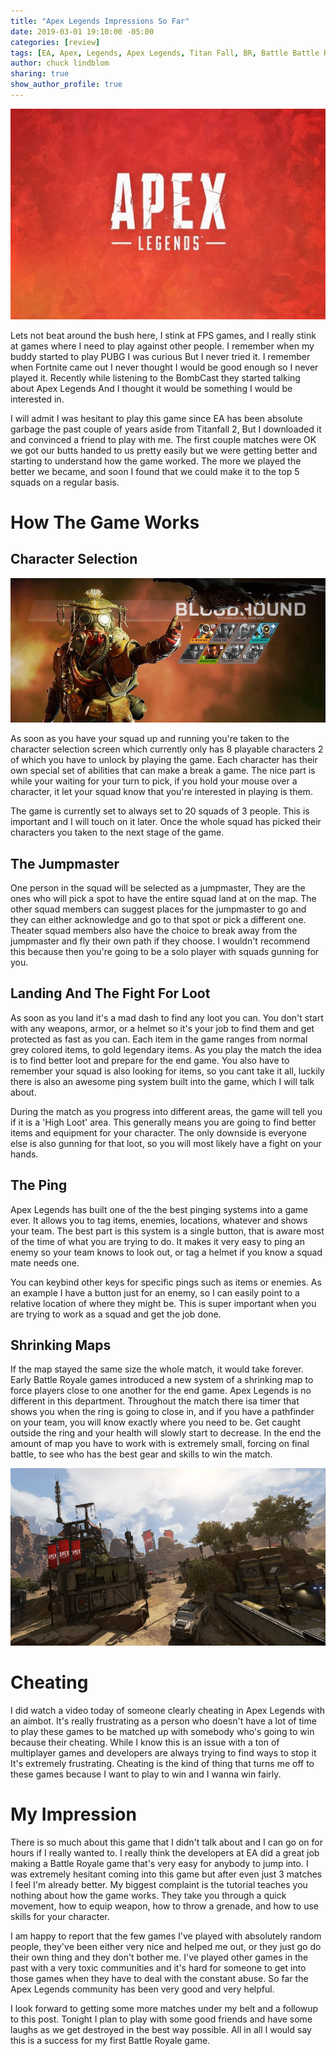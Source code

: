 ```yaml
---
title: "Apex Legends Impressions So Far"
date: 2019-03-01 19:10:00 -05:00
categories: [review]
tags: [EA, Apex, Legends, Apex Legends, Titan Fall, BR, Battle Battle Royale, FPS, Game]
author: chuck lindblom
sharing: true
show_author_profile: true
---
```


<a href="/images/apex_title.jpg"><img src="/images/apex_title.jpg" alt=""></a>

Lets not beat around the bush here, I stink at FPS games, and I really stink at games where I need to play against other people. I remember when my buddy started to play PUBG I was curious But I never tried it. I remember when Fortnite came out I never thought I would be good enough so I never played it. Recently while listening to the BombCast they started talking about Apex Legends And I thought it would be something I would be interested in.

<!--more-->

I will admit I was hesitant to play this game since EA has been absolute garbage the past couple of years aside from Titanfall 2, But I downloaded it and convinced a friend to play with me. The first couple matches were OK we got our butts handed to us pretty easily but we were getting better and starting to understand how the game worked. The more we played the better we became, and soon I found that we could make it to the top 5 squads on a regular basis.

# How The Game Works

## Character Selection

<a href="/images/apex_characters.jpg"><img src="/images/apex_characters.jpg" alt=""></a>

As soon as you have your squad up and running you're taken to the character selection screen which currently only has 8 playable characters 2 of which you have to unlock by playing the game. Each character has their own special set of abilities that can make a break a game. The nice part is while your waiting for your turn to pick, if you hold your mouse over a character, it let your squad know that you're interested in playing is them. 

The game is currently set to always set to 20 squads of 3 people. This is important and I will touch on it later. Once the whole squad has picked their characters you taken to the next stage of the game.

## The Jumpmaster

One person in the squad will be selected as a jumpmaster, They are the ones who will pick a spot to have the entire squad land at on the map. The other squad members can suggest places for the jumpmaster to go and they can either acknowledge and go to that spot or pick a different one. Theater squad members also have the choice to break away from the jumpmaster and fly their own path if they choose. I wouldn't recommend this because then you're going to be a solo player with squads gunning for you. 

## Landing And The Fight For Loot

As soon as you land it's a mad dash to find any loot you can. You don't start with any weapons, armor, or a helmet so it's your job to find them and get protected as fast as you can. Each item in the game ranges from normal grey colored items, to gold legendary items. As you play the match the idea is to find better loot and prepare for the end game. You also have to remember your squad is also looking for items, so you cant take it all, luckily there is also an awesome ping system built into the game, which I will talk about.

During the match as you progress into different areas, the game will tell you if it is a 'High Loot' area. This generally means you are going to find better items and equipment for your character. The only downside is everyone else is also gunning for that loot, so you will most likely have a fight on your hands. 

## The Ping

Apex Legends has built one of the the best pinging systems into a game ever. It allows you to tag items, enemies, locations, whatever and shows your team. The best part is this system is a single button, that is aware most of the time of what you are trying to do. It makes it very easy to ping an enemy so your team knows to look out, or tag a helmet if you know a squad mate needs one. 

You can keybind other keys for specific pings such as items or enemies. As an example I have a button just for an enemy, so I can easily point to a relative location of where they might be. This is super important when you are trying to work as a squad and get the job done.

## Shrinking Maps

If the map stayed the same size the whole match, it would take forever. Early Battle Royale games introduced a new system of a shrinking map to force players close to one another for the end game. Apex Legends is no different in this department. Throughout the match there isa  timer that shows you when the ring is going to close in, and if you have a pathfinder on your team, you will know exactly where you need to be. Get caught outside the ring and your health will slowly start to decrease. In the end the amount of map you have to work with is extremely small, forcing on final battle, to see who has the best gear and skills to win the match.

<a href="/images/apex_scene.png"><img src="/images/apex_scene.png" alt=""></a>

# Cheating

I did watch a video today of someone clearly cheating in Apex Legends with an aimbot. It's really frustrating as a person who doesn't have a lot of time to play these games to be matched up with somebody who's going to win because their cheating. While I know this is an issue with a ton of multiplayer games and developers are always trying to find ways to stop it It's extremely frustrating. Cheating is the kind of thing that turns me off to these games because I want to play to win and I wanna win fairly.

# My Impression

There is so much about this game that I didn't talk about and I can go on for hours if I really wanted to. I really think the developers at EA did a great job making a Battle Royale game that's very easy for anybody to jump into. I was extremely hesitant coming into this game but after even just 3 matches I feel I'm already better. My biggest complaint is the tutorial teaches you nothing about how the game works. They take you through a quick movement, how to equip weapon, how to throw a grenade, and how to use skills for your character.

I am happy to report that the few games I've played with absolutely random people, they've been either very nice and helped me out, or they just go do their own thing and they don't bother me. I've played other games in the past with a very toxic communities and it's hard for someone to get into those games when they have to deal with the constant abuse. So far the Apex Legends community has been very good and very helpful.

I look forward to getting some more matches under my belt and a followup to this post. Tonight I plan to play with some good friends and have some laughs as we get destroyed in the best way possible. All in all I would say this is a success for my first Battle Royale game.